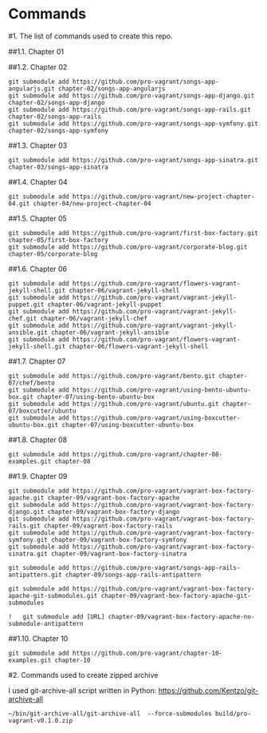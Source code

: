 Commands
========

#1. The list of commands used to create this repo.

##1.1. Chapter 01

##1.2. Chapter 02

    git submodule add https://github.com/pro-vagrant/songs-app-angularjs.git chapter-02/songs-app-angularjs
    git submodule add https://github.com/pro-vagrant/songs-app-django.git chapter-02/songs-app-django
    git submodule add https://github.com/pro-vagrant/songs-app-rails.git chapter-02/songs-app-rails
    git submodule add https://github.com/pro-vagrant/songs-app-symfony.git chapter-02/songs-app-symfony

##1.3. Chapter 03

    git submodule add https://github.com/pro-vagrant/songs-app-sinatra.git chapter-03/songs-app-sinatra

##1.4. Chapter 04

    git submodule add https://github.com/pro-vagrant/new-project-chapter-04.git chapter-04/new-project-chapter-04

##1.5. Chapter 05

    git submodule add https://github.com/pro-vagrant/first-box-factory.git chapter-05/first-box-factory
    git submodule add https://github.com/pro-vagrant/corporate-blog.git chapter-05/corporate-blog

##1.6. Chapter 06

    git submodule add https://github.com/pro-vagrant/flowers-vagrant-jekyll-shell.git chapter-06/vagrant-jekyll-shell
    git submodule add https://github.com/pro-vagrant/vagrant-jekyll-puppet.git chapter-06/vagrant-jekyll-puppet
    git submodule add https://github.com/pro-vagrant/vagrant-jekyll-chef.git chapter-06/vagrant-jekyll-chef
    git submodule add https://github.com/pro-vagrant/vagrant-jekyll-ansible.git chapter-06/vagrant-jekyll-ansible
    git submodule add https://github.com/pro-vagrant/flowers-vagrant-jekyll-shell.git chapter-06/flowers-vagrant-jekyll-shell

##1.7. Chapter 07

    git submodule add https://github.com/pro-vagrant/bento.git chapter-07/chef/bento
    git submodule add https://github.com/pro-vagrant/using-bento-ubuntu-box.git chapter-07/using-bento-ubuntu-box
    git submodule add https://github.com/pro-vagrant/ubuntu.git chapter-07/boxcutter/ubuntu
    git submodule add https://github.com/pro-vagrant/using-boxcutter-ubuntu-box.git chapter-07/using-boxcutter-ubuntu-box

##1.8. Chapter 08

    git submodule add https://github.com/pro-vagrant/chapter-08-examples.git chapter-08

##1.9. Chapter 09

    git submodule add https://github.com/pro-vagrant/vagrant-box-factory-apache.git chapter-09/vagrant-box-factory-apache
    git submodule add https://github.com/pro-vagrant/vagrant-box-factory-django.git chapter-09/vagrant-box-factory-django
    git submodule add https://github.com/pro-vagrant/vagrant-box-factory-rails.git chapter-09/vagrant-box-factory-rails
    git submodule add https://github.com/pro-vagrant/vagrant-box-factory-symfony.git chapter-09/vagrant-box-factory-symfony
    git submodule add https://github.com/pro-vagrant/vagrant-box-factory-sinatra.git chapter-09/vagrant-box-factory-sinatra

    git submodule add https://github.com/pro-vagrant/songs-app-rails-antipattern.git chapter-09/songs-app-rails-antipattern

    git submodule add https://github.com/pro-vagrant/vagrant-box-factory-apache-git-submodules.git chapter-09/vagrant-box-factory-apache-git-submodules

    !   git submodule add [URL] chapter-09/vagrant-box-factory-apache-no-submodule-antipattern

##1.10. Chapter 10

    git submodule add https://github.com/pro-vagrant/chapter-10-examples.git chapter-10

#2. Commands used to create zipped archive

I used git-archive-all script written in Python: https://github.com/Kentzo/git-archive-all

    ~/bin/git-archive-all/git-archive-all  --force-submodules build/pro-vagrant-v0.1.0.zip

